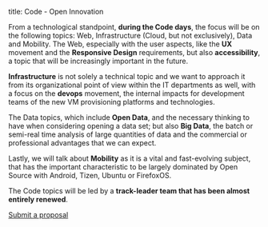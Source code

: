 title: Code - Open Innovation


From a technological standpoint, **during the Code days**, the focus will be on the following topics: Web, Infrastructure (Cloud, but not exclusively), Data and Mobility. The Web, especially with the user aspects, like the **UX** movement and the **Responsive Design** requirements, but also **accessibility**, a topic that will be increasingly important in the future.

**Infrastructure** is not solely a technical topic and we want to approach it from its organizational point of view within the IT departments as well, with a focus on the **devops** movement, the internal impacts for development teams of the new VM provisioning platforms and technologies.

The Data topics, which include **Open Data**, and the necessary thinking to have when considering opening a data set; but also **Big Data**, the batch or semi-real time analysis of large quantities of data and the commercial or professional advantages that we can expect.

Lastly, we will talk about **Mobility** as it is a vital and fast-evolving subject, that has the important characteristic to be largely dominated by Open Source with Android, Tizen, Ubuntu or FirefoxOS.

The Code topics will be led by a **track-leader team that has been almost entirely renewed**.

<a class="btn" href="/en/news/CFP/#submit-proposal">Submit a proposal</a>

